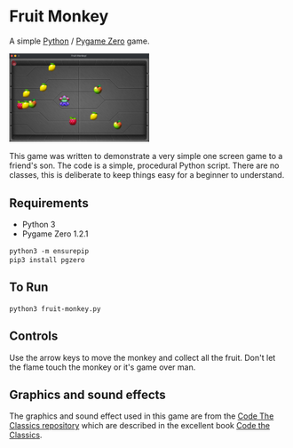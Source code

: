 # Fruit Monkey

A simple [Python](https://www.python.org/) / [Pygame Zero](https://pygame-zero.readthedocs.io/) game.

<img src="https://github.com/retroredge/pgzero-games/raw/master/fruit-monkey/images/screen-shot.png?raw=true" width="50%" height="50%">

This game was written to demonstrate a very simple one screen game to a friend's son. The code is a simple, procedural Python script. There are no classes, this is deliberate to keep things easy for a beginner to understand. 

## Requirements

- Python 3
- Pygame Zero 1.2.1

```
python3 -m ensurepip
pip3 install pgzero
```

## To Run
```
python3 fruit-monkey.py
```

## Controls

Use the arrow keys to move the monkey and collect all the fruit. Don't let the flame touch the monkey or it's game over man.

## Graphics and sound effects

The graphics and sound effect used in this game are from the [Code The Classics repository](https://github.com/Wireframe-Magazine/Code-the-Classics) which are described in the excellent book [Code the Classics](https://wireframe.raspberrypi.com/books/code-the-classics1).

